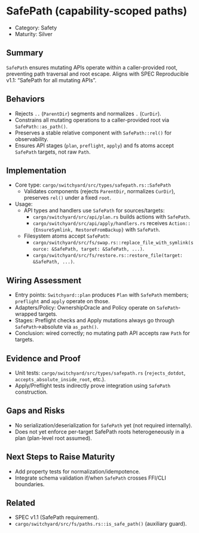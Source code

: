 # SafePath (capability-scoped paths)

- Category: Safety
- Maturity: Silver

## Summary

`SafePath` ensures mutating APIs operate within a caller-provided root, preventing path traversal and root escape. Aligns with SPEC Reproducible v1.1: “SafePath for all mutating APIs”.

## Behaviors

- Rejects `..` (`ParentDir`) segments and normalizes `.` (`CurDir`).
- Constrains all mutating operations to a caller-provided root via `SafePath::as_path()`.
- Preserves a stable relative component with `SafePath::rel()` for observability.
- Ensures API stages (`plan`, `preflight`, `apply`) and fs atoms accept `SafePath` targets, not raw `Path`.

## Implementation

- Core type: `cargo/switchyard/src/types/safepath.rs::SafePath`
  - Validates components (rejects `ParentDir`, normalizes `CurDir`), preserves `rel()` under a fixed `root`.
- Usage:
  - API types and handlers use `SafePath` for sources/targets:
    - `cargo/switchyard/src/api/plan.rs` builds actions with `SafePath`.
    - `cargo/switchyard/src/api/apply/handlers.rs` receives `Action::{EnsureSymlink, RestoreFromBackup}` with `SafePath`.
  - Filesystem atoms accept `SafePath`:
    - `cargo/switchyard/src/fs/swap.rs::replace_file_with_symlink(source: &SafePath, target: &SafePath, ...)`.
    - `cargo/switchyard/src/fs/restore.rs::restore_file(target: &SafePath, ...)`.

## Wiring Assessment

- Entry points: `Switchyard::plan` produces `Plan` with `SafePath` members; `preflight` and `apply` operate on those.
- Adapters/Policy: OwnershipOracle and Policy operate on `SafePath`-wrapped targets.
- Stages: Preflight checks and Apply mutations always go through `SafePath`→absolute via `as_path()`.
- Conclusion: wired correctly; no mutating path API accepts raw `Path` for targets.

## Evidence and Proof

- Unit tests: `cargo/switchyard/src/types/safepath.rs` (`rejects_dotdot`, `accepts_absolute_inside_root`, etc.).
- Apply/Preflight tests indirectly prove integration using `SafePath` construction.

## Gaps and Risks

- No serialization/deserialization for `SafePath` yet (not required internally).
- Does not yet enforce per-target SafePath roots heterogeneously in a plan (plan-level root assumed).

## Next Steps to Raise Maturity

- Add property tests for normalization/idempotence.
- Integrate schema validation if/when `SafePath` crosses FFI/CLI boundaries.

## Related

- SPEC v1.1 (SafePath requirement).
- `cargo/switchyard/src/fs/paths.rs::is_safe_path()` (auxiliary guard).
